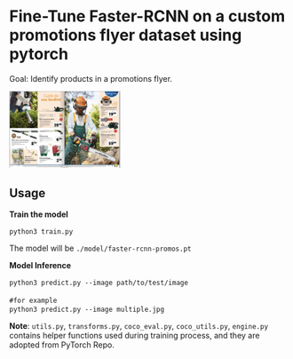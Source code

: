 # Fine-Tune Faster-RCNN on a custom promotions flyer dataset using pytorch

Goal: Identify products in a promotions flyer.

<img src="test-images/multiple.jpg" alt="Predictions" width="200"/>

## Usage

__Train the model__
```shell
python3 train.py
```

The model will be `./model/faster-rcnn-promos.pt`

__Model Inference__

```shell
python3 predict.py --image path/to/test/image

#for example
python3 predict.py --image multiple.jpg
```
__Note__: `utils.py`, `transforms.py`, `coco_eval.py`, `coco_utils.py`, `engine.py` contains helper functions used during training process, and they are adopted from PyTorch Repo.
